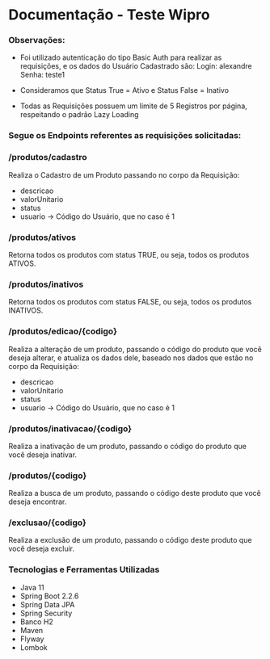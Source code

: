 # Documentação - Teste Wipro
### Observações:  
- Foi utilizado autenticação do tipo Basic Auth para realizar as requisições, e os dados do Usuário Cadastrado são:
Login: alexandre
Senha: teste1

- Consideramos que Status True = Ativo e Status False = Inativo
- Todas as Requisições possuem um limite de 5 Registros por página, respeitando o padrão Lazy Loading

### Segue os Endpoints referentes as requisições solicitadas:

### /produtos/cadastro
Realiza o Cadastro de um Produto passando no corpo da Requisição:
- descricao
- valorUnitario
- status
- usuario -> Código do Usuário, que no caso é 1

### /produtos/ativos
Retorna todos os produtos com status TRUE, ou seja, todos os produtos ATIVOS.

### /produtos/inativos
Retorna todos os produtos com status FALSE, ou seja, todos os produtos INATIVOS.

### /produtos/edicao/{codigo}
Realiza a alteração de um produto, passando o código do produto que você deseja alterar, e atualiza os dados dele, baseado nos dados que estão no corpo da Requisição:
- descricao
- valorUnitario
- status
- usuario -> Código do Usuário, que no caso é 1

### /produtos/inativacao/{codigo}
Realiza a inativação de um produto, passando o código do produto que você deseja inativar.

### /produtos/{codigo}
Realiza a busca de um produto, passando o código deste produto que você deseja encontrar.

### /exclusao/{codigo}
Realiza a exclusão de um produto, passando o código deste produto que você deseja excluir.

### Tecnologias e Ferramentas Utilizadas
- Java 11
- Spring Boot 2.2.6
- Spring Data JPA
- Spring Security
- Banco H2
- Maven
- Flyway
- Lombok